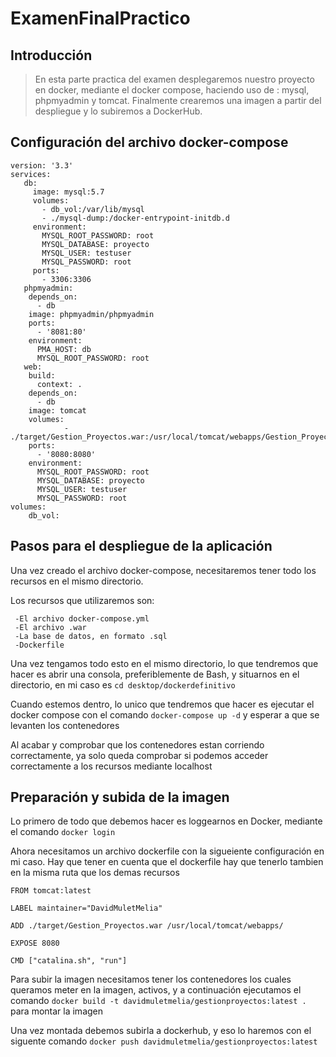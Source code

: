 # ExamenFinalPractico

## Introducción
  
> En esta parte practica del examen desplegaremos nuestro proyecto en docker, mediante el docker compose, haciendo uso de : mysql, phpmyadmin y tomcat.
  Finalmente crearemos una imagen a partir del despliegue y lo subiremos a DockerHub.
  
## Configuración del archivo docker-compose

```
version: '3.3'
services:
   db:
     image: mysql:5.7
     volumes:
       - db_vol:/var/lib/mysql
       - ./mysql-dump:/docker-entrypoint-initdb.d
     environment:
       MYSQL_ROOT_PASSWORD: root
       MYSQL_DATABASE: proyecto
       MYSQL_USER: testuser
       MYSQL_PASSWORD: root
     ports:
       - 3306:3306
   phpmyadmin:
    depends_on:
      - db
    image: phpmyadmin/phpmyadmin
    ports:
      - '8081:80'
    environment:
      PMA_HOST: db
      MYSQL_ROOT_PASSWORD: root
   web:
    build:
      context: .       
    depends_on:
      - db
    image: tomcat
    volumes:
            - ./target/Gestion_Proyectos.war:/usr/local/tomcat/webapps/Gestion_Proyectos.war
    ports:
      - '8080:8080'
    environment:
      MYSQL_ROOT_PASSWORD: root
      MYSQL_DATABASE: proyecto
      MYSQL_USER: testuser
      MYSQL_PASSWORD: root
volumes:
    db_vol:      
```

## Pasos para el despliegue de la aplicación

Una vez creado el archivo docker-compose, necesitaremos tener todo los recursos en el mismo directorio.

Los recursos que utilizaremos son:

```
 -El archivo docker-compose.yml
 -El archivo .war
 -La base de datos, en formato .sql
 -Dockerfile
 ```

Una vez tengamos todo esto en el mismo directorio, lo que tendremos que hacer es abrir una consola, preferiblemente de Bash, y situarnos en el directorio, en mi caso es `cd desktop/dockerdefinitivo`

Cuando estemos dentro, lo unico que tendremos que hacer es ejecutar el docker compose con el comando `docker-compose up -d` y esperar a que se levanten los contenedores

Al acabar y comprobar que los contenedores estan corriendo correctamente, ya solo queda comprobar si podemos acceder correctamente a los recursos mediante localhost


## Preparación y subida de la imagen

Lo primero de todo que debemos hacer es loggearnos en Docker, mediante el comando `docker login`

Ahora necesitamos un archivo dockerfile con la sigueiente configuración en mi caso. Hay que tener en cuenta que el dockerfile hay que tenerlo tambien en la misma ruta que los demas recursos

```
FROM tomcat:latest

LABEL maintainer="DavidMuletMelia"

ADD ./target/Gestion_Proyectos.war /usr/local/tomcat/webapps/

EXPOSE 8080

CMD ["catalina.sh", "run"]

```

Para subir la imagen necesitamos tener los contenedores los cuales queramos meter en la imagen, activos, y a continuación ejecutamos el comando 
`docker build -t davidmuletmelia/gestionproyectos:latest .` para montar la imagen

Una vez montada debemos subirla a dockerhub, y eso lo haremos con el siguente comando `docker push davidmuletmelia/gestionproyectos:latest`
